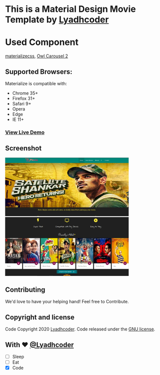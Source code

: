 # This is a Material Design Movie Template by [Lyadhcoder](https://thsourav.com)
# Used Component
[materializecss](https://materializecss.com/), [Owl Carousel 2](https://owlcarousel2.github.io/OwlCarousel2/)
## Supported Browsers:
Materialize is compatible with:

- Chrome 35+
- Firefox 31+
- Safari 9+
- Opera
- Edge
- IE 11+
### [View Live Demo](https://movie.thesourav.com/)
## Screenshot
<img src="https://github.com/lyadhcoder/Material-Design-Movie-Template/blob/master/Demo-1.jpg" width="400"> <img src="https://github.com/lyadhcoder/Material-Design-Movie-Template/blob/master/Demo-2.jpg" width="400">

## Contributing
We'd love to have your helping hand! Feel free to Contribute.

## Copyright and license
Code Copyright 2020 [Lyadhcoder](https://thesourav.com/). Code released under the [GNU license](https://github.com/lyadhcoder/Material-Design-Movie-Template/blob/master/LICENSE).

## With ❤️ [@Lyadhcoder](http://thesourav.com)
- [ ] Sleep
- [ ] Eat
- [x] Code
